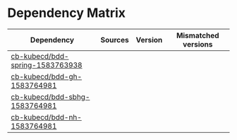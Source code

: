 # Dependency Matrix

Dependency | Sources | Version | Mismatched versions
---------- | ------- | ------- | -------------------
[cb-kubecd/bdd-spring-1583763938](https://github.com/cb-kubecd/bdd-spring-1583763938.git) |  | []() | 
[cb-kubecd/bdd-gh-1583764981](https://github.com/cb-kubecd/bdd-gh-1583764981.git) |  | []() | 
[cb-kubecd/bdd-sbhg-1583764981](https://github.com/cb-kubecd/bdd-sbhg-1583764981.git) |  | []() | 
[cb-kubecd/bdd-nh-1583764981](https://github.com/cb-kubecd/bdd-nh-1583764981.git) |  | []() | 
